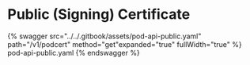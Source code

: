 # Public (Signing) Certificate

{% swagger src="../../.gitbook/assets/pod-api-public.yaml" path="/v1/podcert" method="get"expanded="true" fullWidth="true"  %} pod-api-public.yaml {% endswagger %}
